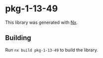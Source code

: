 # pkg-1-13-49

This library was generated with [Nx](https://nx.dev).

## Building

Run `nx build pkg-1-13-49` to build the library.
